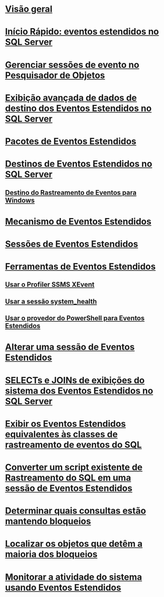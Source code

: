 # [Visão geral](extended-events.md)  
# [Início Rápido: eventos estendidos no SQL Server](quick-start-extended-events-in-sql-server.md)  
# [Gerenciar sessões de evento no Pesquisador de Objetos](manage-event-sessions-in-the-object-explorer.md)  
# [Exibição avançada de dados de destino dos Eventos Estendidos no SQL Server](advanced-viewing-of-target-data-from-extended-events-in-sql-server.md)  
# [Pacotes de Eventos Estendidos](sql-server-extended-events-packages.md)  
# [Destinos de Eventos Estendidos no SQL Server](targets-for-extended-events-in-sql-server.md)  
## [Destino do Rastreamento de Eventos para Windows](event-tracing-for-windows-target.md)  
# [Mecanismo de Eventos Estendidos](sql-server-extended-events-engine.md)  
# [Sessões de Eventos Estendidos](sql-server-extended-events-sessions.md)  
# [Ferramentas de Eventos Estendidos](extended-events-tools.md)  
## [Usar o Profiler SSMS XEvent](use-the-ssms-xe-profiler.md)
## [Usar a sessão system_health](use-the-system-health-session.md)  
## [Usar o provedor do PowerShell para Eventos Estendidos](use-the-powershell-provider-for-extended-events.md)  
# [Alterar uma sessão de Eventos Estendidos](alter-an-extended-events-session.md)  
# [SELECTs e JOINs de exibições do sistema dos Eventos Estendidos no SQL Server](selects-and-joins-from-system-views-for-extended-events-in-sql-server.md)  
# [Exibir os Eventos Estendidos equivalentes às classes de rastreamento de eventos do SQL](view-the-extended-events-equivalents-to-sql-trace-event-classes.md)  
# [Converter um script existente de Rastreamento do SQL em uma sessão de Eventos Estendidos](convert-an-existing-sql-trace-script-to-an-extended-events-session.md)  
# [Determinar quais consultas estão mantendo bloqueios](determine-which-queries-are-holding-locks.md)  
# [Localizar os objetos que detêm a maioria dos bloqueios](find-the-objects-that-have-the-most-locks-taken-on-them.md)  
# [Monitorar a atividade do sistema usando Eventos Estendidos](monitor-system-activity-using-extended-events.md)  
